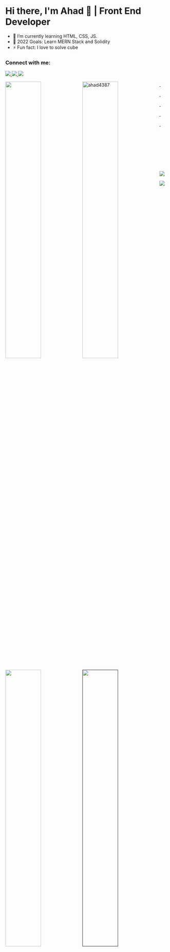 # Hi there, I'm Ahad 👋 | Front End Developer 


- 🌱 I’m currently learning HTML, CSS, JS.
- 🥅 2022 Goals: Learn MERN Stack and Solidity
- ⚡ Fun fact: I love to solve cube


### Connect with me:
<p align="left">
  <a href= "https://www.linkedin.com/in/ahad-web3-dev/">
        <img src="https://img.icons8.com/color/30/000000/linkedin-circled--v1.png"/>
  </a>
  <a href= "https://twitter.com/Maak84681067">
    <img src="https://img.icons8.com/color/30/000000/twitter--v1.png"/>
  </a>
  <a href="https://www.instagram.com/web3.developer/">
    <img src="https://img.icons8.com/fluency/30/000000/instagram-new.png"/>
  </a>
</p>

<img align="left" width="47%" src="https://github-readme-stats.vercel.app/api/top-langs/?username=ahad4387&layout=compact"></img>

<img align="left" src="http://github-readme-streak-stats.herokuapp.com?user=ahad4387&ring=4F94EF&fire=4F94EF&currStreakLabel=4F94EF" alt="ahad4387" style="width:47%;"/><a href="https://github.com/ahad4387">

<p>&nbsp;</p><p>&nbsp;</p><p>&nbsp;</p><p>&nbsp;</p><p>&nbsp;</p>

<img align="left" width="47%" src="https://github-readme-stats.vercel.app/api?username=ahad4387&show_icons=true&locale=en"></img>



<!--- <a>&nbsp; &nbsp; **This week I spent my time on** </a> ---> 

<a  href="">
    <img align="left" width="47%" src="https://github-readme-stats.vercel.app/api/wakatime?username=ahad4387&hide=other&hide_title=true">
</a>

<!---  <img align="left" width="47%" src="https://github-readme-stats-taupe-two.vercel.app/api/wakatime?username=ahad4387&hide_title=true&langs_count=5&bg_color=00000000&text_color=777"></img> ---> 

<p>&nbsp;</p><p>&nbsp;</p><p>&nbsp;</p><p>&nbsp;</p>

[![](https://activity-graph.herokuapp.com/graph?username=ahad4387&theme=minimal)](https://github.com/ashutosh00710/github-readme-activity-graph)

<a href="">
    <img src="https://komarev.com/ghpvc/?username=ahad4387">
</a>



